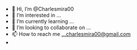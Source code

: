 - 👋 Hi, I’m @Charlesmira00
- 👀 I’m interested in ...
- 🌱 I’m currently learning ...
- 💞️ I’m looking to collaborate on ...
- 📫 How to reach me ...charlesmira00@gmail.com
- 

<!---
Charlesmira00/Charlesmira00 is a ✨ special ✨ repository because its `README.md` (this file) appears on your GitHub profile.
You can click the Preview link to take a look at your changes.
--->
